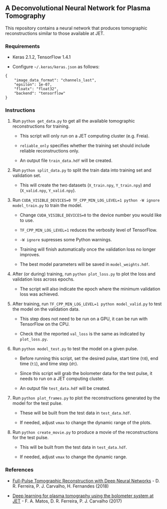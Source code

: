 ## A Deconvolutional Neural Network for Plasma Tomography

This repository contains a neural network that produces tomographic reconstructions similar to those available at JET.

### Requirements

- Keras 2.1.2, TensorFlow 1.4.1

- Configure `~/.keras/keras.json` as follows:

```
{
    "image_data_format": "channels_last",
    "epsilon": 1e-07,
    "floatx": "float32",
    "backend": "tensorflow"
}

```

### Instructions

1. Run `python get_data.py` to get all the available tomographic reconstructions for training.

    - This script will only run on a JET computing cluster (e.g. Freia).
    
    - `reliable_only` specifies whether the training set should include reliable reconstructions only.

    - An output file `train_data.hdf` will be created.

2. Run `python split_data.py` to split the train data into training set and validation set.

    - This will create the two datasets (`X_train.npy`, `Y_train.npy`) and (`X_valid.npy`, `Y_valid.npy`).

3. Run `CUDA_VISIBLE_DEVICES=0 TF_CPP_MIN_LOG_LEVEL=1 python -W ignore model_train.py` to train the model.

    - Change `CUDA_VISIBLE_DEVICES=0` to the device number you would like to use.
    
    - `TF_CPP_MIN_LOG_LEVEL=1` reduces the verbosity level of TensorFlow.
    
    - `-W ignore` supresses some Python warnings.

    - Training will finish automatically once the validation loss no longer improves.
    
    - The best model parameters will be saved in `model_weights.hdf`.

4. After (or during) training, run `python plot_loss.py` to plot the loss and validation loss across epochs.

    - The script will also indicate the epoch where the minimum validation loss was achieved.
    
5. After training, run `TF_CPP_MIN_LOG_LEVEL=1 python model_valid.py` to test the model on the validation data.

    - This step does not need to be run on a GPU, it can be run with TensorFlow on the CPU.

    - Check that the reported `val_loss` is the same as indicated by `plot_loss.py`.

6. Run `python model_test.py` to test the model on a given pulse.

    - Before running this script, set the desired pulse, start time (`t0`), end time (`t1`), and time step (`dt`).

    - Since this script will grab the bolometer data for the test pulse, it needs to run on a JET computing cluster.
    
    - An output file `test_data.hdf` will be created.

7. Run `python plot_frames.py` to plot the reconstructions generated by the model for the test pulse.

    - These will be built from the test data in `test_data.hdf`.
    
    - If needed, adjust `vmax` to change the dynamic range of the plots.

8. Run `python create_movie.py` to produce a movie of the reconstructions for the test pulse.

    - This will be built from the test data in `test_data.hdf`.

    - If needed, adjust `vmax` to change the dynamic range.


### References

- [Full-Pulse Tomographic Reconstruction with Deep Neural Networks](https://arxiv.org/pdf/1802.02242.pdf) - D. R. Ferreira, P. J. Carvalho, H. Fernandes (2018)

- [Deep learning for plasma tomography using the bolometer system at JET](https://arxiv.org/pdf/1701.00322.pdf) - F. A. Matos, D. R. Ferreira, P. J. Carvalho (2017)
